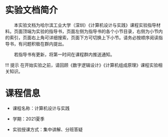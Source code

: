 # 实验文档简介

&emsp;&emsp;本实验文档为哈尔滨工业大学（深圳）《计算机设计与实践》课程实验指导材料。页面顶端为实验的指导书，页面左侧为指导书的各个小节目录，右侧为小节内的索引，页面右上角可详细搜索，页面下方可切换上下小节。请务必按顺序阅读指导书，有问题积极在群内提出。

&emsp;&emsp;若指导书有更新，将第一时间在课程群内推送通知。

!!! 提示
    在开始实验之前，请回顾《数字逻辑设计》《计算机组成原理》课程实验相关知识。


# 课程信息

- 课程名称：计算机设计与实践

- 学期：2021夏季

- 实验授课方式：集中讲解、分班答疑

